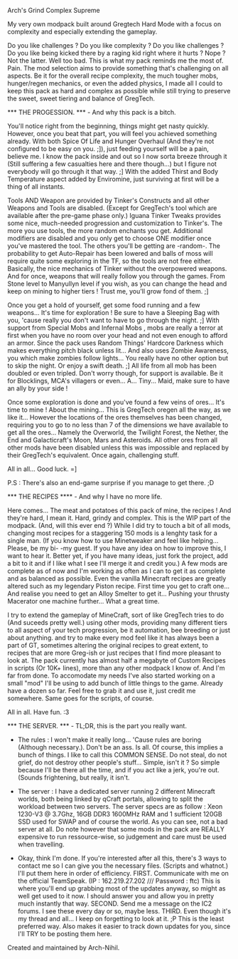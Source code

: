 Arch's Grind Complex Supreme

My very own modpack built around Gregtech Hard Mode with a focus on complexity and especially extending the gameplay.

Do you like challenges ? Do you like complexity ? Do you like challenges ? Do you like being kicked there by a raging kid right where it hurts ? Nope ? Not the latter. Well too bad. This is what my pack reminds me the most of. Pain. The mod selection aims to provide something that's challenging on all aspects. Be it for the overall recipe complexity, the much tougher mobs, hunger/regen mechanics, or even the added physics, I made all I could to keep this pack as hard and complex as possible while still trying to preserve the sweet, sweet tiering and balance of GregTech.

*** THE PROGESSION. *** - And why this pack is a bitch.

You'll notice right from the beginning, things might get nasty quickly. However, once you beat that part, you will feel you achieved something already. With both Spice Of Life and Hunger Overhaul (And they're not configured to be easy on you. ;]), just feeding yourself will be a pain, believe me. I know the pack inside and out so I now sorta breeze through it (Still suffering a few casualties here and there though...) but I figure not everybody will go through it that way. ;] With the added Thirst and Body Temperature aspect added by Enviromine, just surviving at first will be a thing of all instants.

Tools AND Weapon are provided by Tinker's Constructs and all other Weapons and Tools are disabled. (Except for GregTech's tool which are available after the pre-game phase only.) Iguana Tinker Tweaks provides some nice, much-needed progression and customization to Tinker's. The more you use tools, the more random enchants you get. Additional modifiers are disabled and you only get to choose ONE modifier once you've mastered the tool. The others you'll be getting are -random-. The probability to get Auto-Repair has been lowered and balls of moss will require quite some exploring in the TF, so the tools are not free either. Basically, the nice mechanics of Tinker without the overpowered weapons. And for once, weapons that will really follow you through the games. From Stone level to Manyullyn level if you wish, as you can change the head and keep on mining to higher tiers ! Trust me, you'll grow fond of them. ;]

Once you get a hold of yourself, get some food running and a few weapons... It's time for exploration ! Be sure to have a Sleeping Bag with you, 'cause really you don't want to have to go through the night. ;] With support from Special Mobs and Infernal Mobs , mobs are really a terror at first when you have no room over your head and not even enough to afford an armor. Since the pack uses Random Things' Hardcore Darkness which makes everything pitch black unless lit... And also uses Zombie Awareness, you which make zombies follow lights... You really have no other option but to skip the night. Or enjoy a swift death. ;] All life from all mob has been doubled or even tripled. Don't worry though, for support is available. Be it for Blocklings, MCA's villagers or even... A... Tiny... Maid, make sure to have an ally by your side !

Once some exploration is done and you've found a few veins of ores... It's time to mine ! About the mining... This is GregTech oregen all the way, as we like it... However the locations of the ores themselves has been changed, requiring you to go to no less than 7 of the dimensions we have available to get all the ores... Namely the Overworld, the Twilight Forest, the Nether, the End and Galacticraft's Moon, Mars and Asteroids. All other ores from all other mods have been disabled unless this was impossible and replaced by their GregTech's equivalent. Once again, challenging stuff.

All in all... Good luck. =]

P.S : There's also an end-game surprise if you manage to get there. ;D



*** THE RECIPES **** - And why I have no more life.

Here comes... The meat and potatoes of this pack of mine, the recipes ! And they're hard, I mean it. Hard, grindy and complex. This is the WIP part of the modpack. (And, will this ever end ?) While I did try to touch a bit of all mods, changing most recipes for a staggering 150 mods is a lenghty task for a single man. (If you know how to use Minetweaker and feel like helping... Please, be my bi- -my guest. If you have any idea on how to improve this, I want to hear it. Better yet, if you have many ideas, just fork the project, add a bit to it and if I like what I see I'll merge it and credit you.) A few mods are complete as of now and I'm working as often as I can to get it as complete and as balanced as possible. Even the vanilla Minecraft recipes are greatly altered such as my legendary Piston recipe. First time you get to craft one... And realise you need to get an Alloy Smelter to get it... Pushing your thrusty Macerator one machine further... What a great time.

I try to extend the gameplay of MineCraft, sort of like GregTech tries to do (And suceeds pretty well.) using other mods, providing many different tiers to all aspect of your tech progression, be it automation, bee breeding or just about anything. and try to make every mod feel like it has always been a part of GT, sometimes altering the original recipes to great extent, to recipes that are more Greg-ish or just recipes that I find more pleasant to look at. The pack currently has almost half a megabyte of Custom Recipes in scripts (Or 10K+ lines), more than any other modpack I know of. And I'm far from done. To accomodate my needs I've also started working on a small "mod" I'll be using to add bunch of little things to the game. Already have a dozen so far. Feel free to grab it and use it, just credit me somewhere. Same goes for the scripts, of course.

All in all. Have fun. :3

*** THE SERVER. *** - TL;DR, this is the part you really want.

* The rules : I won't make it really long... 'Cause rules are boring (Although necessary.). Don't be an ass. Is all. Of course, this implies a bunch of things. I like to call this COMMON SENSE. Do not steal, do not grief, do not destroy other people's stuff... Simple, isn't it ? So simple because I'll be there all the time, and if you act like a jerk, you're out. (Sounds frightening, but really, it isn't.

* The server : I have a dedicated server running 2 different Minecraft worlds, both being linked by qCraft portals, allowing to split the workload between two servers. The server specs are as follow : Xeon 1230-V3 @ 3.7Ghz, 16GB DDR3 1600MHz RAM and 1 sufficient 120GB SSD used for SWAP and of course the world. As you can see, not a bad server at all. Do note however that some mods in the pack are REALLY expensive to run ressource-wise, so judgement and care must be used when travelling.

* Okay, think I'm done. If you're interested after all this, there's 3 ways to contact me so I can give you the necessary files. (Scripts and whatnot.) I'll put them here in order of efficiency.
FIRST. Communicate with me on the official TeamSpeak. (IP :   162.219.27.202 /// Password :   ftc) This is where you'll end up grabbing most of the updates anyway, so might as well get used to it now. I should answer you and allow you in pretty much instantly that way.
SECOND. Send me a message on the IC2 forums. I see these every day or so, maybe less.
THIRD. Even though it's my thread and all... I keep on forgetting to look at it. ;P This is the least preferred way. Also makes it easier to track down updates for you, since I'll TRY to be posting them here.

Created and maintained by Arch-Nihil.

